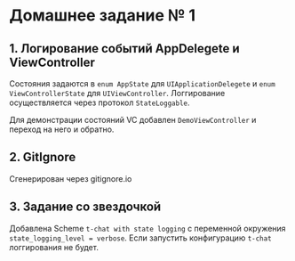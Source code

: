 # Домашнее задание № 1

## 1. Логирование событий AppDelegete и ViewController

Состояния задаются в `enum AppState` для `UIApplicationDelegete` и `enum ViewControllerState` для `UIViewController`. Логгирование осуществляется через протокол `StateLoggable`.

Для демонстрации состояний VC добавлен `DemoViewController` и переход на него и обратно.

## 2. GitIgnore

Сгенерирован через gitignore.io

## 3. Задание со звездочкой

Добавлена Scheme `t-chat with state logging` с переменной окружения `state_logging_level = verbose`. Если запустить конфигурацию `t-chat` логгирования не будет.
